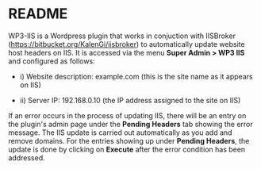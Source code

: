 # README #

WP3-IIS is a Wordpress plugin that works in conjuction with IISBroker (https://bitbucket.org/KalenGi/iisbroker) to automatically update website host headers on IIS. It is accessed via the menu **Super Admin > WP3 IIS** and 
configured as follows: 

* i) Website description: example.com (this is the site name as it appears on IIS) 

* ii) Server IP: 192.168.0.10 (the IP address assigned to the site on IIS)

If an error occurs in the process of updating IIS, there will be an entry on the plugin's admin page under the **Pending Headers** tab showing the error message.
The IIS update is carried out automatically as you add and remove domains. 
For the entries showing up under **Pending Headers**, the update is done by clicking on **Execute** after the error condition has been addressed.
